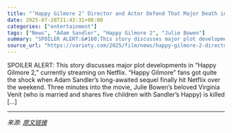 ```yaml
---
title: "‘Happy Gilmore 2’ Director and Actor Defend That Major Death in the First Three Minutes: ‘When I Found Out I Was Killed, I Started Laughing’"
date: 2025-07-28T21:43:31+08:00
categories: ["entertainment"]
tags: ["News", "Adam Sandler", "Happy Gilmore 2", "Julie Bowen"]
summary: "SPOILER ALERT:&#160;This story discusses major plot developments in &#8220;Happy Gilmore 2,&#8221; currently streaming on Netflix. &#8220;Happy Gilmore&#8221; fans got quite the shock when Adam Sandle"
source_url: "https://variety.com/2025/film/news/happy-gilmore-2-director-julie-bowen-defend-virginia-death-1236471990/"
---
```


SPOILER ALERT:&#160;This story discusses major plot developments in &#8220;Happy Gilmore 2,&#8221; currently streaming on Netflix. &#8220;Happy Gilmore&#8221; fans got quite the shock when Adam Sandler&#8217;s long-awaited sequel finally hit Netflix over the weekend. Three minutes into the movie, Julie Bowen&#8217;s beloved Virginia Venit (who is married and shares five children with Sandler&#8217;s Happy) is killed [&#8230;]

---

*来源: [原文链接](https://variety.com/2025/film/news/happy-gilmore-2-director-julie-bowen-defend-virginia-death-1236471990/)*
